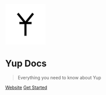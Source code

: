 ![logo](icon.png)

# Yup Docs
> Everything you need to know about Yup


[Website](https://yup.io)
[Get Started](/README.md)
